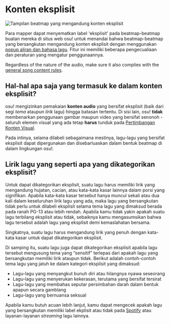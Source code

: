 # Konten eksplisit

![Tampilan beatmap yang mengandung konten eksplisit](img/explicit-tag.jpg "Contoh beatmap yang ditandai dengan label 'eksplisit'.")

Para mapper dapat menyematkan label 'eksplisit' pada beatmap-beatmap buatan mereka di situs web osu! untuk menandai bahwa beatmap-beatmap yang bersangkutan mengandung konten eksplisit dengan menggunakan [popup aliran dan bahasa lagu](/wiki/Beatmap/Genre_and_language). Fitur ini memiliki beberapa pengecualiaan dan peraturan yang mengatur penggunaannya.

Regardless of the nature of the audio, make sure it also complies with the [general song content rules](/wiki/Rules/Song_Content_Rules).

## Hal-hal apa saja yang termasuk ke dalam konten eksplisit?

osu! mengizinkan pemakaian **konten audio** yang bersifat eksplisit (baik dari segi *tema* ataupun *lirik* lagu) hingga batasan tertentu. Di sisi lain, osu! **tidak** membenarkan penggunaan gambar maupun video yang bersifat senonoh - seluruh elemen visual yang ada tetap **harus** tunduk pada [Pertimbangan Konten Visual](/wiki/Rules/Visual_Content_Considerations).

Pada intinya, selama dilabeli sebagaimana mestinya, lagu-lagu yang bersifat eksplisit dapat dipergunakan dan disebarluaskan dalam bentuk beatmap di dalam lingkungan osu!.

## Lirik lagu yang seperti apa yang dikategorikan eksplisit?

Untuk dapat dikategorikan eksplisit, suatu lagu harus memiliki lirik yang mengandung hujatan, cacian, atau kata-kata kasar lainnya dalam porsi yang signifikan. Apabila kata-kata kasar tersebut hanya muncul sekali atau dua kali dalam keseluruhan lirik lagu yang ada, maka lagu yang bersangkutan tidak perlu untuk dilabeli eksplisit selama tema lagu yang dimaksud berada pada ranah PG-13 atau lebih rendah. Apabila kamu tidak yakin apakah suatu lagu terbilang eksplisit atau tidak, sebaiknya kamu mengasumsikan bahwa lagu tersebut adalah lagu yang eksplisit demi kemaslahatan bersama.

Singkatnya, suatu lagu harus mengandung lirik yang penuh dengan kata-kata kasar untuk dapat dikategorikan eksplisit.

Di samping itu, suatu lagu juga dapat dikategorikan eksplisit apabila lagu tersebut mengusung tema yang “sensitif” terlepas dari apakah lagu yang bersangkutan memiliki lirik ataupun tidak. Berikut adalah contoh-contoh tema lagu yang jatuh ke dalam kategori eksplisit yang dimaksud:

- Lagu-lagu yang menyangkut bunuh diri atau hilangnya nyawa seseorang
- Lagu-lagu yang menyerukan kekerasan, terutama yang bersifat tersirat
- Lagu-lagu yang membahas seputar persimbahan darah dalam bentuk apapun secara gamblang
- Lagu-lagu yang bernuansa seksual

Apabila kamu butuh acuan lebih lanjut, kamu dapat mengecek apakah lagu yang bersangkutan memiliki label ekplisit atau tidak pada [Spotify](https://www.spotify.com) atau layanan-layanan *streaming* lagu lainnya.
